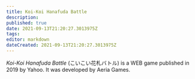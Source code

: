 ```yaml
---
title: Koi-Koi Hanafuda Battle
description: 
published: true
date: 2021-09-13T21:20:27.3013975Z 
tags: 
editor: markdown
dateCreated: 2021-09-13T21:20:27.3013975Z
---
```

_Koi-Koi Hanafuda Battle_ (<span lang='ja'>こいこい花札バトル</span>) is a WEB game published in 2019 by Yahoo.
It was developed by Aeria Games.
